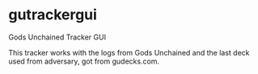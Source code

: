 # gutrackergui
 Gods Unchained Tracker GUI

This tracker works with the logs from Gods Unchained and the last deck used from adversary, got from gudecks.com.
